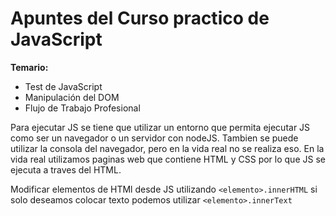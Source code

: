 # Apuntes del Curso practico de JavaScript
**Temario:**
- Test de JavaScript
- Manipulación del DOM
- Flujo de Trabajo Profesional

Para ejecutar JS se tiene que utilizar un entorno que permita ejecutar JS como ser un navegador o un servidor con nodeJS.
Tambien se puede utilizar la consola del navegador, pero en la vida real no se realiza eso. En la vida real utilizamos paginas web que contiene HTML y CSS por lo que JS se ejecuta a traves del HTML.

Modificar elementos de HTMl desde JS utilizando ```<elemento>.innerHTML``` si solo deseamos colocar texto podemos utilizar ```<elemento>.innerText```